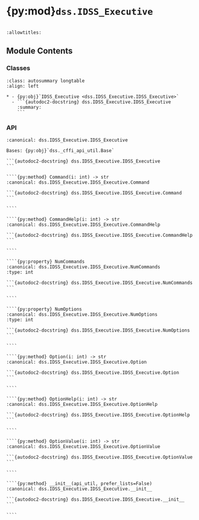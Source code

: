# {py:mod}`dss.IDSS_Executive`

```{py:module} dss.IDSS_Executive
```

```{autodoc2-docstring} dss.IDSS_Executive
:allowtitles:
```

## Module Contents

### Classes

````{list-table}
:class: autosummary longtable
:align: left

* - {py:obj}`IDSS_Executive <dss.IDSS_Executive.IDSS_Executive>`
  - ```{autodoc2-docstring} dss.IDSS_Executive.IDSS_Executive
    :summary:
    ```
````

### API

`````{py:class} IDSS_Executive(api_util, prefer_lists=False)
:canonical: dss.IDSS_Executive.IDSS_Executive

Bases: {py:obj}`dss._cffi_api_util.Base`

```{autodoc2-docstring} dss.IDSS_Executive.IDSS_Executive
```

````{py:method} Command(i: int) -> str
:canonical: dss.IDSS_Executive.IDSS_Executive.Command

```{autodoc2-docstring} dss.IDSS_Executive.IDSS_Executive.Command
```

````

````{py:method} CommandHelp(i: int) -> str
:canonical: dss.IDSS_Executive.IDSS_Executive.CommandHelp

```{autodoc2-docstring} dss.IDSS_Executive.IDSS_Executive.CommandHelp
```

````

````{py:property} NumCommands
:canonical: dss.IDSS_Executive.IDSS_Executive.NumCommands
:type: int

```{autodoc2-docstring} dss.IDSS_Executive.IDSS_Executive.NumCommands
```

````

````{py:property} NumOptions
:canonical: dss.IDSS_Executive.IDSS_Executive.NumOptions
:type: int

```{autodoc2-docstring} dss.IDSS_Executive.IDSS_Executive.NumOptions
```

````

````{py:method} Option(i: int) -> str
:canonical: dss.IDSS_Executive.IDSS_Executive.Option

```{autodoc2-docstring} dss.IDSS_Executive.IDSS_Executive.Option
```

````

````{py:method} OptionHelp(i: int) -> str
:canonical: dss.IDSS_Executive.IDSS_Executive.OptionHelp

```{autodoc2-docstring} dss.IDSS_Executive.IDSS_Executive.OptionHelp
```

````

````{py:method} OptionValue(i: int) -> str
:canonical: dss.IDSS_Executive.IDSS_Executive.OptionValue

```{autodoc2-docstring} dss.IDSS_Executive.IDSS_Executive.OptionValue
```

````

````{py:method} __init__(api_util, prefer_lists=False)
:canonical: dss.IDSS_Executive.IDSS_Executive.__init__

```{autodoc2-docstring} dss.IDSS_Executive.IDSS_Executive.__init__
```

````

`````
